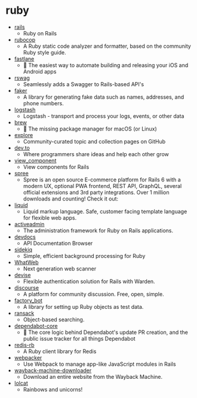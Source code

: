 # ruby
- [rails](https://github.com/rails/rails)
  - Ruby on Rails
- [rubocop](https://github.com/rubocop-hq/rubocop)
  - A Ruby static code analyzer and formatter, based on the community Ruby style guide.
- [fastlane](https://github.com/fastlane/fastlane)
  - 🚀 The easiest way to automate building and releasing your iOS and Android apps
- [rswag](https://github.com/rswag/rswag)
  - Seamlessly adds a Swagger to Rails-based API's
- [faker](https://github.com/faker-ruby/faker)
  - A library for generating fake data such as names, addresses, and phone numbers.
- [logstash](https://github.com/elastic/logstash)
  - Logstash - transport and process your logs, events, or other data
- [brew](https://github.com/Homebrew/brew)
  - 🍺 The missing package manager for macOS (or Linux)
- [explore](https://github.com/github/explore)
  - Community-curated topic and collection pages on GitHub
- [dev.to](https://github.com/thepracticaldev/dev.to)
  - Where programmers share ideas and help each other grow
- [view_component](https://github.com/github/view_component)
  - View components for Rails
- [spree](https://github.com/spree/spree)
  - Spree is an open source E-commerce platform for Rails 6 with a modern UX, optional PWA frontend, REST API, GraphQL, several official extensions and 3rd party integrations. Over 1 million downloads and counting! Check it out:
- [liquid](https://github.com/Shopify/liquid)
  - Liquid markup language. Safe, customer facing template language for flexible web apps.
- [activeadmin](https://github.com/activeadmin/activeadmin)
  - The administration framework for Ruby on Rails applications.
- [devdocs](https://github.com/freeCodeCamp/devdocs)
  - API Documentation Browser
- [sidekiq](https://github.com/mperham/sidekiq)
  - Simple, efficient background processing for Ruby
- [WhatWeb](https://github.com/urbanadventurer/WhatWeb)
  - Next generation web scanner
- [devise](https://github.com/heartcombo/devise)
  - Flexible authentication solution for Rails with Warden.
- [discourse](https://github.com/discourse/discourse)
  - A platform for community discussion. Free, open, simple.
- [factory_bot](https://github.com/thoughtbot/factory_bot)
  - A library for setting up Ruby objects as test data.
- [ransack](https://github.com/activerecord-hackery/ransack)
  - Object-based searching.
- [dependabot-core](https://github.com/dependabot/dependabot-core)
  - 🤖 The core logic behind Dependabot's update PR creation, and the public issue tracker for all things Dependabot
- [redis-rb](https://github.com/redis/redis-rb)
  - A Ruby client library for Redis
- [webpacker](https://github.com/rails/webpacker)
  - Use Webpack to manage app-like JavaScript modules in Rails
- [wayback-machine-downloader](https://github.com/hartator/wayback-machine-downloader)
  - Download an entire website from the Wayback Machine.
- [lolcat](https://github.com/busyloop/lolcat)
  - Rainbows and unicorns!
